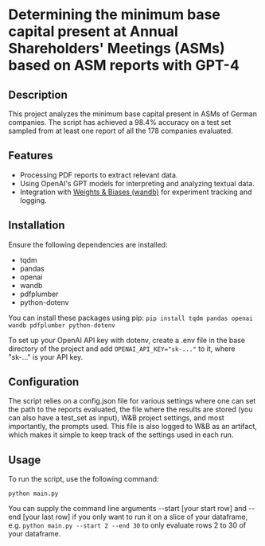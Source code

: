 # Determining the minimum base capital present at Annual Shareholders' Meetings (ASMs) based on ASM reports with GPT-4

## Description
This project analyzes the minimum base capital present in ASMs of German companies. The script has achieved a 98.4% accuracy on a test set sampled from at least one report of all the 178 companies evaluated.

## Features
- Processing PDF reports to extract relevant data.
- Using OpenAI's GPT models for interpreting and analyzing textual data.
- Integration with [Weights & Biases (wandb)](http://wandb.ai/) for experiment tracking and logging.

## Installation
Ensure the following dependencies are installed:
- tqdm
- pandas
- openai
- wandb
- pdfplumber
- python-dotenv

You can install these packages using pip:
```pip install tqdm pandas openai wandb pdfplumber python-dotenv```

To set up your OpenAI API key with dotenv, create a .env file in the base directory of the project and add ```OPENAI_API_KEY="sk-..."``` to it, where "sk-..." is your API key.

## Configuration

The script relies on a config.json file for various settings where one can set the path to the reports evaluated, the file where the results are stored (you can also have a test_set as input), W&B project settings, and most importantly, the prompts used. This file is also logged to W&B as an artifact, which makes it simple to keep track of the settings used in each run.

## Usage

To run the script, use the following command:

```python main.py```

You can supply the command line arguments --start [your start row] and --end [your last row] if you only want to run it on a slice of your dataframe, e.g. ```python main.py --start 2 --end 30``` to only evaluate rows 2 to 30 of your dataframe.
